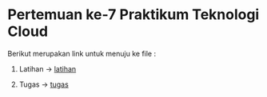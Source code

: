 # Pertemuan ke-7      Praktikum Teknologi Cloud

Berikut merupakan link untuk menuju ke file :

1. Latihan -> [latihan](https://github.com/amharnh/tekn-cloud-computing/blob/master/minggu-07/latihan.md)

2. Tugas -> [tugas](https://github.com/amharnh/tekn-cloud-computing/blob/master/minggu-07/tugas.md)
